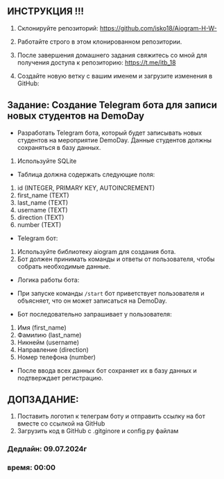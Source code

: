 ## ИНСТРУКЦИЯ !!!

1. Склонируйте репозиторий: <https://github.com/isko18/Aiogram-H-W->

2. Работайте строго в этом клонированном репозитории. 

3. После завершения домашнего задания свяжитесь со мной для получения доступа к репозиторию: <https://t.me/itb_18>

4. Создайте новую ветку с вашим именем и загрузите изменения в GitHub:



## Задание: Создание Telegram бота для записи новых студентов на DemoDay


  * Разработать Telegram бота, который будет записывать новых студентов на мероприятие DemoDay. Данные студентов должны сохраняться в базу данных.

1. Используйте SQLite

  * Таблица должна содержать следующие поля:

1. id (INTEGER, PRIMARY KEY, AUTOINCREMENT)
2. first_name (TEXT)
3. last_name (TEXT)
4. username (TEXT)
5. direction (TEXT)
6. number (TEXT)


*   Telegram бот:

1. Используйте библиотеку aiogram для создания бота.
2. Бот должен принимать команды и ответы от пользователя, чтобы собрать необходимые данные.
 

* Логика работы бота:

*   При запуске команды ```/start``` бот приветствует пользователя и объясняет, что он может записаться на DemoDay.

*  Бот последовательно запрашивает у пользователя:

1. Имя (first_name)
2. Фамилию (last_name)
3. Никнейм (username)
4. Направление (direction)
5. Номер телефона (number)

* После ввода всех данных бот сохраняет их в базу данных и подтверждает регистрацию.

 
## ДОПЗАДАНИЕ:
 1. Поставить логотип к телеграм боту и отправить ссылку на бот вместе со ссылкой на GitHub
 2. Загрузить код в GitHub с .gitginore и config.py файлам

### Дедлайн: 09.07.2024г 
### время: 00:00
